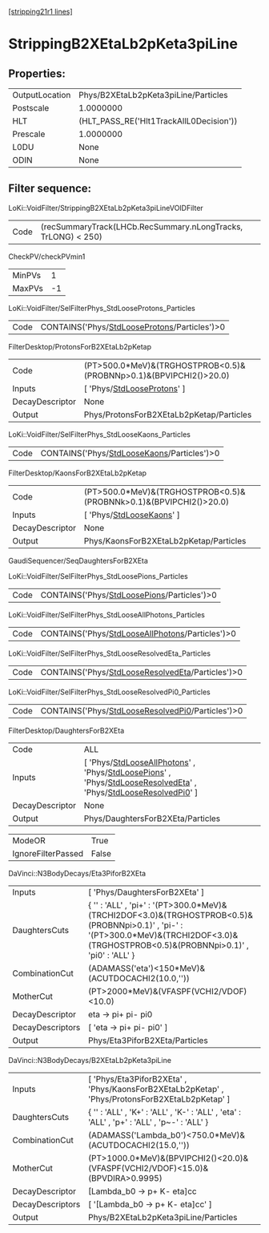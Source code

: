 [[stripping21r1 lines]](./stripping21r1-index)

# StrippingB2XEtaLb2pKeta3piLine

## Properties:

|                |                                         |
|----------------|-----------------------------------------|
| OutputLocation | Phys/B2XEtaLb2pKeta3piLine/Particles    |
| Postscale      | 1.0000000                               |
| HLT            | (HLT_PASS_RE('Hlt1TrackAllL0Decision')) |
| Prescale       | 1.0000000                               |
| L0DU           | None                                    |
| ODIN           | None                                    |

## Filter sequence:

LoKi::VoidFilter/StrippingB2XEtaLb2pKeta3piLineVOIDFilter

|      |                                                               |
|------|---------------------------------------------------------------|
| Code | (recSummaryTrack(LHCb.RecSummary.nLongTracks, TrLONG) \< 250) |

CheckPV/checkPVmin1

|        |     |
|--------|-----|
| MinPVs | 1   |
| MaxPVs | -1  |

LoKi::VoidFilter/SelFilterPhys_StdLooseProtons_Particles

|      |                                                                                                  |
|------|--------------------------------------------------------------------------------------------------|
| Code | CONTAINS('Phys/[StdLooseProtons](./stripping21r1-commonparticles-stdlooseprotons)/Particles')\>0 |

FilterDesktop/ProtonsForB2XEtaLb2pKetap

|                 |                                                                                 |
|-----------------|---------------------------------------------------------------------------------|
| Code            | (PT\>500.0\*MeV)&(TRGHOSTPROB\<0.5)&(PROBNNp\>0.1)&(BPVIPCHI2()\>20.0)          |
| Inputs          | [ 'Phys/[StdLooseProtons](./stripping21r1-commonparticles-stdlooseprotons)' ] |
| DecayDescriptor | None                                                                            |
| Output          | Phys/ProtonsForB2XEtaLb2pKetap/Particles                                        |

LoKi::VoidFilter/SelFilterPhys_StdLooseKaons_Particles

|      |                                                                                              |
|------|----------------------------------------------------------------------------------------------|
| Code | CONTAINS('Phys/[StdLooseKaons](./stripping21r1-commonparticles-stdloosekaons)/Particles')\>0 |

FilterDesktop/KaonsForB2XEtaLb2pKetap

|                 |                                                                             |
|-----------------|-----------------------------------------------------------------------------|
| Code            | (PT\>500.0\*MeV)&(TRGHOSTPROB\<0.5)&(PROBNNk\>0.1)&(BPVIPCHI2()\>20.0)      |
| Inputs          | [ 'Phys/[StdLooseKaons](./stripping21r1-commonparticles-stdloosekaons)' ] |
| DecayDescriptor | None                                                                        |
| Output          | Phys/KaonsForB2XEtaLb2pKetap/Particles                                      |

GaudiSequencer/SeqDaughtersForB2XEta

LoKi::VoidFilter/SelFilterPhys_StdLoosePions_Particles

|      |                                                                                              |
|------|----------------------------------------------------------------------------------------------|
| Code | CONTAINS('Phys/[StdLoosePions](./stripping21r1-commonparticles-stdloosepions)/Particles')\>0 |

LoKi::VoidFilter/SelFilterPhys_StdLooseAllPhotons_Particles

|      |                                                                                                        |
|------|--------------------------------------------------------------------------------------------------------|
| Code | CONTAINS('Phys/[StdLooseAllPhotons](./stripping21r1-commonparticles-stdlooseallphotons)/Particles')\>0 |

LoKi::VoidFilter/SelFilterPhys_StdLooseResolvedEta_Particles

|      |                                                                                                          |
|------|----------------------------------------------------------------------------------------------------------|
| Code | CONTAINS('Phys/[StdLooseResolvedEta](./stripping21r1-commonparticles-stdlooseresolvedeta)/Particles')\>0 |

LoKi::VoidFilter/SelFilterPhys_StdLooseResolvedPi0_Particles

|      |                                                                                                          |
|------|----------------------------------------------------------------------------------------------------------|
| Code | CONTAINS('Phys/[StdLooseResolvedPi0](./stripping21r1-commonparticles-stdlooseresolvedpi0)/Particles')\>0 |

FilterDesktop/DaughtersForB2XEta

|                 |                                                                                                                                                                                                                                                                                                                                       |
|-----------------|---------------------------------------------------------------------------------------------------------------------------------------------------------------------------------------------------------------------------------------------------------------------------------------------------------------------------------------|
| Code            | ALL                                                                                                                                                                                                                                                                                                                                   |
| Inputs          | [ 'Phys/[StdLooseAllPhotons](./stripping21r1-commonparticles-stdlooseallphotons)' , 'Phys/[StdLoosePions](./stripping21r1-commonparticles-stdloosepions)' , 'Phys/[StdLooseResolvedEta](./stripping21r1-commonparticles-stdlooseresolvedeta)' , 'Phys/[StdLooseResolvedPi0](./stripping21r1-commonparticles-stdlooseresolvedpi0)' ] |
| DecayDescriptor | None                                                                                                                                                                                                                                                                                                                                  |
| Output          | Phys/DaughtersForB2XEta/Particles                                                                                                                                                                                                                                                                                                     |

|                    |       |
|--------------------|-------|
| ModeOR             | True  |
| IgnoreFilterPassed | False |

DaVinci::N3BodyDecays/Eta3PiforB2XEta

|                  |                                                                                                                                                                                                  |
|------------------|--------------------------------------------------------------------------------------------------------------------------------------------------------------------------------------------------|
| Inputs           | [ 'Phys/DaughtersForB2XEta' ]                                                                                                                                                                  |
| DaughtersCuts    | { '' : 'ALL' , 'pi+' : '(PT\>300.0\*MeV)&(TRCHI2DOF\<3.0)&(TRGHOSTPROB\<0.5)&(PROBNNpi\>0.1)' , 'pi-' : '(PT\>300.0\*MeV)&(TRCHI2DOF\<3.0)&(TRGHOSTPROB\<0.5)&(PROBNNpi\>0.1)' , 'pi0' : 'ALL' } |
| CombinationCut   | (ADAMASS('eta')\<150\*MeV)&(ACUTDOCACHI2(10.0,''))                                                                                                                                               |
| MotherCut        | (PT\>2000\*MeV)&(VFASPF(VCHI2/VDOF)\<10.0)                                                                                                                                                       |
| DecayDescriptor  | eta -\> pi+ pi- pi0                                                                                                                                                                              |
| DecayDescriptors | [ 'eta -\> pi+ pi- pi0' ]                                                                                                                                                                      |
| Output           | Phys/Eta3PiforB2XEta/Particles                                                                                                                                                                   |

DaVinci::N3BodyDecays/B2XEtaLb2pKeta3piLine

|                  |                                                                                                  |
|------------------|--------------------------------------------------------------------------------------------------|
| Inputs           | [ 'Phys/Eta3PiforB2XEta' , 'Phys/KaonsForB2XEtaLb2pKetap' , 'Phys/ProtonsForB2XEtaLb2pKetap' ] |
| DaughtersCuts    | { '' : 'ALL' , 'K+' : 'ALL' , 'K-' : 'ALL' , 'eta' : 'ALL' , 'p+' : 'ALL' , 'p~-' : 'ALL' }      |
| CombinationCut   | (ADAMASS('Lambda_b0')\<750.0\*MeV)&(ACUTDOCACHI2(15.0,''))                                       |
| MotherCut        | (PT\>1000.0\*MeV)&(BPVIPCHI2()\<20.0)&(VFASPF(VCHI2/VDOF)\<15.0)&(BPVDIRA\>0.9995)               |
| DecayDescriptor  | [Lambda_b0 -\> p+ K- eta]cc                                                                    |
| DecayDescriptors | [ '[Lambda_b0 -\> p+ K- eta]cc' ]                                                            |
| Output           | Phys/B2XEtaLb2pKeta3piLine/Particles                                                             |
